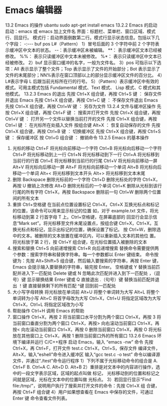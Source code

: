 # Emacs 编辑器

13.2 Emacs 的操作
ubantu
sudo apt-get install emacs
13.2.2 Emacs 的启动
启动：emacs 或 emacs 加上文件名
界面：标题栏、菜单栏、窗口区域、模式行、回显行。
模式行：启动界面倒数第二行。模式行显示状态信息。包括以下几个字段：
-:--- buf pos L#（Pattern）
1）冒号后面的 3 个字符中前 2 个字符表示缓冲区中文本的状态。
--：表示缓冲区未被编辑。
**： 表示缓冲区文本已经被修改。
%%： 表示只读缓冲区中文本未被修改。
%*： 表示只读缓冲区中文本已经被修改。
2）buf 显示窗口缓冲的名字，一般为文件名。
3）pos 可指示以下选项：All 表示显示了整个文件；Top 表示显示了文件的开始部分；Bot
表示显示了文件的末尾部分；NN%表示在窗口顶部以上的部分显示缓冲区文件的百分比。
4）L#表示字母 L 后跟当前光标所在行的行号。
5）（Pattern）表示缓冲区中有效的模式。可用主模式包括 Fundamental 模式、Text 模式、
Lisp 模式、C 模式和其他模式。
13.2.3 Emacs 的退出
先按 Ctrl+X 组合键，再按 Ctrl+S 键 ： 保存文件并退出 Emacs
先按 Ctrl+X 组合键，再按 Ctrl+C 键 ： 不保存文件退出 Emacs
先按 Ctrl+X 组合键，再按 Ctrl+W 键 ： 另存为文件
13.2.4 文件与缓冲区操作
先按 Ctrl+X 组合键，再按 Ctrl+F 键 ： 搜索并打开文件
先按 Ctrl+X 组合键，再按 Ctrl+V 键 ： 打开另一个文件以替换当前打开的文件
先按 Ctrl+X 组合键，再按 Ctrl+I 键 ： 在光标所在处插入文件
按组合键 Alt+X ： 恢复自动保存的文件
先按 Ctrl+X 组合键，再按 Ctrl+B 键 ： 切换缓冲区
先按 Ctrl+X 组合键，再按 Ctrl+S 键 ： 保存缓冲区
按 Ctrl+G 组合键 ： 撤销命令
13.2.5 Emacs 的基本操作
1. 光标的移动
Ctrl+F 将光标向前移动一个字符
Ctrl+B 将光标向后移动一个字符
Ctrl+P 将光标移动到上一行
Ctrl+N 将光标移动到下一行
Ctrl+A 将光标移到当前行的行首
Ctrl+E 将光标移到当前行的行尾
Ctrl+V 将光标向前移动一屏
Alt+V 将光标向后移动一屏
Alt+F 将光标向前移动一个单词
Alt+B 将光标向后移动一个单词
Alt+< 将光标移到文本开头
Alt+> 将光标移到文本末尾
2. 删除
Backspace 删除光标前的一个字符
Ctrl+D 删除光标处的字符
Ctrl+X，再按 U 撤销上次修改
Alt+D 删除光标后的一个单词
Ctrl+K 删除从光标到该行行尾的所有字符
Ctrl+X，再按 Backspace 删除前一句
Ctrl+W 删除两个位置间的所有文本
3. 重排
Ctrl+空格键 在当前点位置设置标记
Ctrl+X，Ctrl+X 互换光标点和标记的位置，该命令可以用来显示标记的位置
如，对于 example.txt 文件，将光标移动到第 2 行首字母 T 上。Ctrl+空格键，在屏幕底部的
回显行会显示信息“Mark set”。将光标移至文件末尾设置点，按组合键 Ctrl+X，Ctrl+X，互
换光标点和标记，显示出标记的位置，确保设置了标记。
按 Ctrl+W，删除选中的文本。被删除的文本放置在缓冲区内，可以重新插入文本的其他位
置。
将光标放于第 2 行，按 Ctrl+Y 组合键，在光标位置插入被删除的文本
4. 搜索和替换
Ctrl+S 向前递增搜索
Ctrl+R 向后递增搜索
替换命令需要提供两个参数：搜索字符串和替换字符串。每一个参数都以 Enter 键结束。
命令按键为：先按 Alt+Shift+5 组合键，然后输入要搜索的字符串，再按 Enter 键，Emacs
会提示输入要替换的字符串，输完按 Enter。
空格键或 Y 替换当前匹配并进入下一匹配处
Delete 键或 N 忽略此次匹配并进入到下一匹配处
，（逗号）键 显示替换结果
Enter 键或 Q 直接退出
.（句号）键 替换当前匹配并退出
！键 直接替换剩下的所有匹配
^键 回到前一匹配处
5. 大小写字母转换
将光标放在单词前
Alt+U 将整个单词转为大写
Alt+L 将整个单词转为小写
Alt+C 将首字母改为大写
Ctrl+X，Ctrl+U 将指定区域改为大写
Ctrl+X，Ctrl+L 将指定区域改为小写
6. 帮助操作
Ctrl+H 调用 Emacs 的帮助
7. 窗口操作
Ctrl+X，再按 2 将当前窗口水平分割为两个窗口
Ctrl+X，再按 3 将当前窗口垂直分割为两个窗口
Ctrl+X，再按> 向右滚动当前窗口
Ctrl+X，再按< 向左滚动当前窗口
Ctrl+X，再按 0 删除当前窗口
Ctrl+X，再按 O 将光标放在其他窗口上
Ctrl+X，再按 1 删除当前窗口外的所有窗口
13.2.6 Emacs 环境下编译并运行 C/C++程序
启动 Emacs，输入 “emacs -nw” 命令
先按 Ctrl+X，再 Ctrl+F，打开文件 test.c
Ctrl+X，Ctrl+S，保存文件
编译文件，Alt+X，输入“eshell”命令进入缓冲区
输入“gcc test.c -o test” 命令以编译源文件，并通过“./test”命令运行程序
1）下列不属于光标移动命令的组合是
A. Ctrl+F B. Ctrl+A C. Alt+D D. Alt+B
2）重排是对文本中的内容进行操作，选中的一段文字表示区域，区域的起点叫做 标记，
光标移动到的位置和标记之间就是区域，光标在文本中的位置叫做 光标点。
3）若回显行显示“Find file:/tmp/”，说明用户执行了搜索并打开文件的命令：先按 Ctrl+X 组
合键，再按 Ctrl+F 组合键
4）用户如果想查看在 Emacs 中保存的文件，可通过 Enter 键 命令查看文件列表。